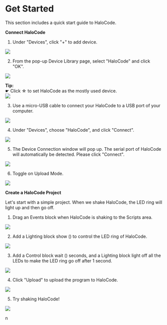 # Get Started

This section includes a quick start guide to HaloCode.

**Connect HaloCode**

1. Under "Devices", click "+" to add device.

![](../.gitbook/assets/0%20%281%29.png)

2. From the pop-up Device Library page, select "HaloCode" and click "OK".

![](../.gitbook/assets/1%20%287%29.png)

**Tip:**  
☛ Click ☆ to set HaloCode as the mostly used device.  
![](../.gitbook/assets/2%20%2811%29.png)

3. Use a micro-USB cable to connect your HaloCode to a USB port of your computer.

![](../.gitbook/assets/3%20%2814%29.png)

4. Under "Devices", choose "HaloCode", and click "Connect".

![](../.gitbook/assets/4%20%281%29.png)

5. The Device Connection window will pop up. The serial port of HaloCode will automatically be detected. Please click "Connect".

![](../.gitbook/assets/5%20%2810%29.png)

6. Toggle on Upload Mode.

![](../.gitbook/assets/6%20%2811%29.png)

**Create a HaloCode Project**

Let's start with a simple project. When we shake HaloCode, the LED ring will light up and then go off.

1. Drag an Events block when HaloCode is shaking to the Scripts area.

![](../.gitbook/assets/7%20%289%29.gif)

2. Add a Lighting block show \(\) to control the LED ring of HaloCode.

![](../.gitbook/assets/8%20%282%29.gif)

3. Add a Control block wait \(\) seconds, and a Lighting block light off all the LEDs to make the LED ring go off after 1 second.

![](../.gitbook/assets/9.gif)

4. Click "Upload" to upload the program to HaloCode.

![](../.gitbook/assets/10%20%286%29.gif)

5. Try shaking HaloCode!

![](../.gitbook/assets/11%20%285%29.gif)

n


